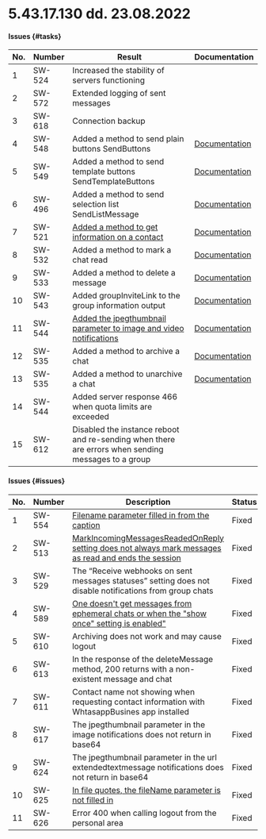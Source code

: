 # 5.43.17.130 dd. 23.08.2022

#### Issues {#tasks}

No. | Number | Result | Documentation
----- | ----- | ----- | -----
1 | SW-524 | Increased the stability of servers functioning | 
2 | SW-572 | Extended logging of sent messages | 
3 | SW-618 | Connection backup | 
4 | SW-548 | Added a method to send plain buttons SendButtons | [Documentation](/../docs/api/sending/SendButtons/)
5 | SW-549 | Added a method to send template buttons SendTemplateButtons | [Documentation](/../docs/api/sending/SendTemplateButtons/)
6 | SW-496 | Added a method to send selection list SendListMessage | [Documentation](/../docs/api/sending/SendListMessage/)
7 | SW-521 | [Added a method to get information on a contact](https://github.com/green-api/docs/issues/20) | [Documentation](/../docs/api/service/GetContactInfo/)
8 | SW-532 | Added a method to mark a chat read | [Documentation](/../docs/api/marks/ReadChat/)
9 | SW-533 | Added a method to delete a message | [Documentation](/../docs/api/service/deleteMessage/)
10 | SW-543 | Added groupInviteLink to the group information output | [Documentation](/../docs/api/groups/GetGroupData/)
11 | SW-544 | [Added the jpegthumbnail parameter to image and video notifications](https://github.com/green-api/docs/issues/44) | [Documentation](/../docs/api/receiving/notifications-format/incoming-message/ImageMessage/)
12 | SW-535 | Added a method to archive a chat | [Documentation](/../docs/api/service/archiveChat/)
13 | SW-535 | Added a method to unarchive a chat | [Documentation](/../docs/api/service/unarchiveChat/)
14 | SW-544 | Added server response 466 when quota limits are exceeded | 
15 | SW-612 | Disabled the instance reboot and re-sending when there are errors when sending messages to a group | 

#### Issues {#issues}

No. | Number | Description | Status
----- | ----- | ----- | -----
1| SW-554 | [Filename parameter filled in from the caption](https://github.com/green-api/docs/issues/36) | Fixed
2| SW-513 | [MarkIncomingMessagesReadedOnReply setting does not always mark messages as read and ends the session](https://github.com/green-api/docs/issues/16) | Fixed
3| SW-529 | The “Receive webhooks on sent messages statuses” setting does not disable notifications from group chats | Fixed
4| SW-589 | [One doesn't get messages from ephemeral chats or when the "show once" setting is enabled"](https://github.com/green-api/docs/issues/30) | Fixed
5| SW-610 | Archiving does not work and may cause logout | Fixed
6| SW-613 | In the response of the deleteMessage method, 200 returns with a non-existent message and chat | Fixed
7| SW-611 | Contact name not showing when requesting contact information with WhtasappBusines app installed | Fixed
8| SW-617 | The jpegthumbnail parameter in the image notifications does not return in base64 | Fixed
9| SW-624 | The jpegthumbnail parameter in the url extendedtextmessage notifications does not return in base64 | Fixed
10| SW-625 | [In file quotes, the fileName parameter is not filled in](https://github.com/green-api/docs/issues/44) | Fixed
11| SW-626 | Error 400 when calling logout from the personal area | Fixed
